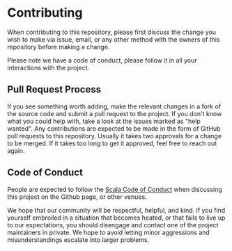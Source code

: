# Contributing

When contributing to this repository, please first discuss the change you wish to make via issue,
email, or any other method with the owners of this repository before making a change. 

Please note we have a code of conduct, please follow it in all your interactions with the project.

## Pull Request Process

If you see something worth adding, make the relevant changes in a fork of the source code and submit a pull request to the project. If you don't know what you could help with, take a look at the issues marked as "help wanted".
Any contributions are expected to be made in the form of GitHub pull requests to this repository. Usually it takes two approvals for a change to be merged. If it takes too long to get it approved, feel free to reach out again.

## Code of Conduct

People are expected to follow the [Scala Code of Conduct](https://www.scala-lang.org/conduct/) when discussing this project on the Github page, or other venues.

We hope that our community will be respectful, helpful, and kind. If you find yourself embroiled in a situation that becomes heated, or that fails to live up to our expectations, you should disengage and contact one of the project maintainers in private. We hope to avoid letting minor aggressions and misunderstandings escalate into larger problems.
